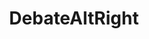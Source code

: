 ---
title: DebateAltRight
crosslinks:
- youtubefactsbot
- youtubot
- Fuckthealtright
- hapas
- The_Donald
- altright
- AgainstHateSubreddits
- AskHistorians
- PussyPass
- DebateFascism
- circlebroke2
- DarkEnlightenment
- changemyview
- MassdropBot
- HonoraryAryan
- worstof
- AltRightChristian
- u_imguralbumbot
- milliondollarextreme
- europeannationalism
---